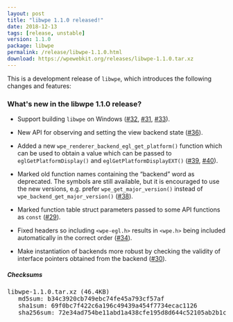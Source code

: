 ```yaml
---
layout: post
title: "libwpe 1.1.0 released!"
date: 2018-12-13
tags: [release, unstable]
version: 1.1.0
package: libwpe
permalink: /release/libwpe-1.1.0.html
download: https://wpewebkit.org/releases/libwpe-1.1.0.tar.xz
---
```


This is a development release of `libwpe`, which introduces the following
changes and features:

### What's new in the libwpe 1.1.0 release?

- Support building `libwpe` on Windows ([#32](https://github.com/WebPlatformForEmbedded/libwpe/issues/32), [#31](https://github.com/WebPlatformForEmbedded/libwpe/pull/31), [#33](https://github.com/WebPlatformForEmbedded/libwpe/pull/33)).

- New API for observing and setting the view backend state ([#36](https://github.com/WebPlatformForEmbedded/libwpe/pull/36)).

- Added a new `wpe_renderer_backend_egl_get_platform()` function which can
  be used to obtain a value which can be passed to `eglGetPlatformDisplay()`
  and `eglGetPlatformDisplayEXT()` ([#39](https://github.com/WebPlatformForEmbedded/libwpe/pull/39), [#40](https://github.com/WebPlatformForEmbedded/libwpe/pull/40)).

- Marked old function names containing the “backend” word as deprecated.
  The symbols are still available, but it is encouraged to use the new
  versions, e.g. prefer `wpe_get_major_version()` instead of
  `wpe_backend_get_major_version()` ([#38](https://github.com/WebPlatformForEmbedded/libwpe/pull/38)).

- Marked function table struct parameters passed to some API functions
  as `const` ([#29](https://github.com/WebPlatformForEmbedded/libwpe/pull/29)).

- Fixed headers so including `<wpe-egl.h>` results in `<wpe.h>` being included
  automatically in the correct order ([#34](https://github.com/WebPlatformForEmbedded/libwpe/pull/34)).

- Make instantiation of backends more robust by checking the validity of
  interface pointers obtained from the backend ([#30](https://github.com/WebPlatformForEmbedded/libwpe/pull/30)).


##### Checksums

<pre>
libwpe-1.1.0.tar.xz (46.4KB)
   md5sum: b34c3920cb749ebc74fe45a793cf57af
   sha1sum: 69f0bc7f422c6a196c49439a454f7734ecac1126
   sha256sum: 72e34ad754be11abd1a438cfe195d8d644c52105ab2b1c3b39dec6228bc776ce
</pre>
